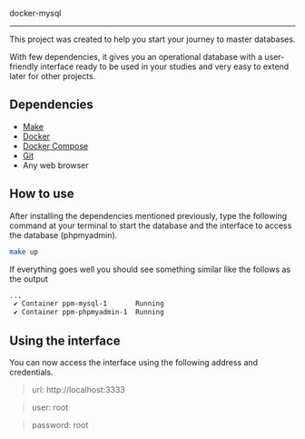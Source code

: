docker-mysql
________


This project was created to help you start your journey to master databases.

With few dependencies, it gives you an operational database with a user-friendly interface ready to be used in your studies and very easy to extend later for other projects.


## Dependencies

- [Make](https://www.gnu.org/software/make/)
- [Docker](https://www.docker.com)
- [Docker Compose](https://docs.docker.com/compose/)
- [Git](https://git-scm.com/)
- Any web browser


## How to use

After installing the dependencies mentioned previously, type the following command at your terminal to start the database and the interface to access the database (phpmyadmin).

```bash
make up
```

If everything goes well you should see something similar like the follows as the output

```bash
...
 ✔ Container ppm-mysql-1       Running
 ✔ Container ppm-phpmyadmin-1  Running
```

## Using the interface

You can now access the interface using the following address and credentials.

> url: http://localhost:3333

> user: root

> password: root
